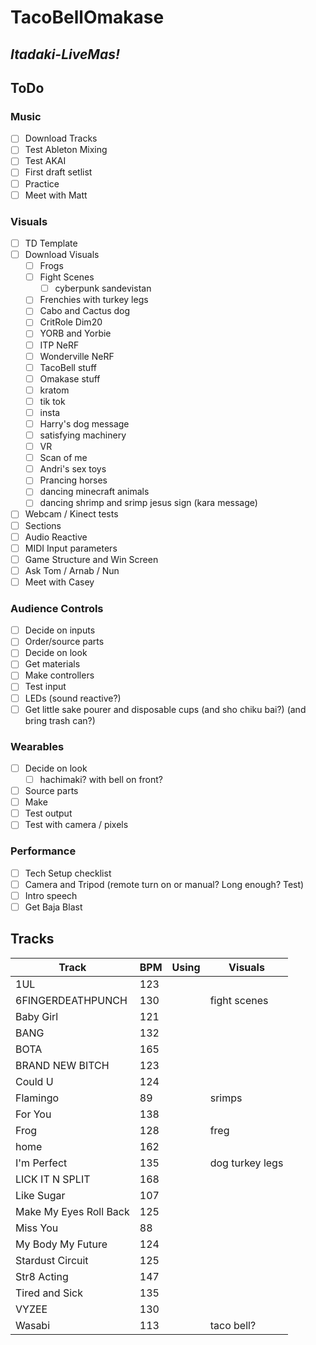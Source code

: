 # TacoBellOmakase

## ***Itadaki-LiveMas!***

## ToDo

### Music

- [ ] Download Tracks
- [ ] Test Ableton Mixing
- [ ] Test AKAI
- [ ] First draft setlist
- [ ] Practice
- [ ] Meet with Matt

### Visuals

- [ ] TD Template
- [ ] Download Visuals
  - [ ] Frogs
  - [ ] Fight Scenes
    - [ ] cyberpunk sandevistan
  - [ ] Frenchies with turkey legs
  - [ ] Cabo and Cactus dog
  - [ ] CritRole Dim20
  - [ ] YORB and Yorbie
  - [ ] ITP NeRF
  - [ ] Wonderville NeRF
  - [ ] TacoBell stuff
  - [ ] Omakase stuff
  - [ ] kratom
  - [ ] tik tok
  - [ ] insta
  - [ ] Harry's dog message
  - [ ] satisfying machinery
  - [ ] VR
  - [ ] Scan of me
  - [ ] Andri's sex toys
  - [ ] Prancing horses
  - [ ] dancing minecraft animals
  - [ ] dancing shrimp and srimp jesus sign (kara message)
- [ ] Webcam / Kinect tests
- [ ] Sections
- [ ] Audio Reactive
- [ ] MIDI Input parameters
- [ ] Game Structure and Win Screen
- [ ] Ask Tom / Arnab / Nun
- [ ] Meet with Casey

### Audience Controls

- [ ] Decide on inputs
- [ ] Order/source parts
- [ ] Decide on look
- [ ] Get materials
- [ ] Make controllers
- [ ] Test input
- [ ] LEDs (sound reactive?)
- [ ] Get little sake pourer and disposable cups (and sho chiku bai?) (and bring trash can?)

### Wearables

- [ ] Decide on look
  - [ ] hachimaki? with bell on front?
- [ ] Source parts
- [ ] Make
- [ ] Test output
- [ ] Test with camera / pixels

### Performance

- [ ] Tech Setup checklist
- [ ] Camera and Tripod (remote turn on or manual? Long enough? Test)
- [ ] Intro speech
- [ ] Get Baja Blast

## Tracks

| Track |  BPM | Using  |  Visuals |
|---|---|---|---|
| 1UL  |  123 |   |   |
|  6FINGERDEATHPUNCH | 130  |   | fight scenes  |
| Baby Girl  | 121  |   |   |
|  BANG |  132 |   |   |
|  BOTA |  165 |   |   |
| BRAND NEW BITCH | 123  |   |   |
|  Could U |  124 |   |   |
|  Flamingo | 89  |   | srimps  |
|  For You |  138 |   |   |
| Frog  |  128 |   | freg |
|  home | 162  |   |   |
|  I'm Perfect |  135 |   | dog turkey legs  |
| LICK IT N SPLIT  | 168  |   |   |
| Like Sugar  |  107 |   |   |
|  Make My Eyes Roll Back | 125  |   |   |
|  Miss You | 88 |   |   |
|  My Body My Future | 124  |   |   |
|  Stardust Circuit | 125  |   |   |
| Str8 Acting  | 147  |   |   |
|  Tired and Sick | 135  |   |   |
|  VYZEE | 130  |   |   |
| Wasabi  | 113  |   | taco bell?  |
